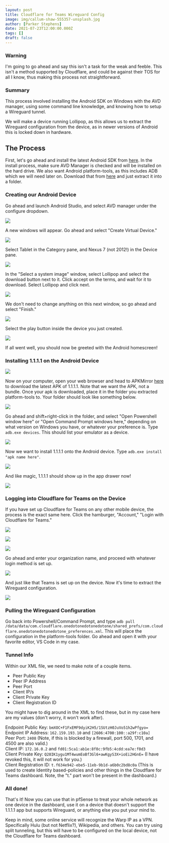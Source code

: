 ```yaml
---
layout: post
title: Cloudflare for Teams Wireguard Config
image: img/callum-shaw-555357-unsplash.jpg
author: [Parker Stephens]
date: 2021-07-23T12:00:00.000Z
tags: []
draft: false
---
```


### Warning

I'm going to go ahead and say this isn't a task for the weak and feeble. This isn't a method supported by Cloudflare, and could be against their TOS for all I know, thus making this process not straightforward.

### Summary

This process involved installing the Android SDK on Windows with the AVD manager, using some command line knowledge, and knowing how to setup a Wireguard tunnel.

We will make a device running Lollipop, as this allows us to extract the Wireguard configuration from the device, as in newer versions of Android this is locked down in hardware.

## The Process

First, let's go ahead and install the latest Android SDK from  [here](https://developer.android.com/studio). In the install process, make sure AVD Manager is checked and will be installed on the hard drive. We also want Android platform-tools, as this includes ADB which we will need later on. Download that from  [here](https://developer.android.com/studio/releases/platform-tools)  and just extract it into a folder.

### Creating our Android Device

Go ahead and launch Android Studio, and select AVD manager under the configure dropdown.

![](http://res-2.cloudinary.com/parkercs/image/upload/q_auto/v1/blog-images/2022/05/image-4.png)

A new windows will appear. Go ahead and select "Create Virtual Device."

![](http://res-2.cloudinary.com/parkercs/image/upload/q_auto/v1/blog-images/2022/05/image-6.png)

Select Tablet in the Category pane, and Nexus 7 (not 2012!) in the Device pane.

![](http://res-5.cloudinary.com/parkercs/image/upload/q_auto/v1/blog-images/2022/05/image-7.png)

In the "Select a system image" window, select Lollipop and select the download button next to it. Click accept on the terms, and wait for it to download. Select Lollipop and click next.

![](http://res-3.cloudinary.com/parkercs/image/upload/q_auto/v1/blog-images/2022/05/image-8.png)

We don't need to change anything on this next window, so go ahead and select "Finish."

![](http://res-3.cloudinary.com/parkercs/image/upload/q_auto/v1/blog-images/2022/05/image-9.png)

Select the play button inside the device you just created.

![](http://res-5.cloudinary.com/parkercs/image/upload/q_auto/v1/blog-images/2022/05/image-10.png)

If all went well, you should now be greeted with the Android homescreen!

### Installing 1.1.1.1 on the Android Device

![](http://res-1.cloudinary.com/parkercs/image/upload/q_auto/v1/blog-images/2022/05/image-11.png)

Now on your computer, open your web browser and head to APKMirror  [here](https://www.apkmirror.com/apk/cloudflare/1-1-1-1-faster-safer-internet/)  to download the latest APK of 1.1.1.1. Note that we want the APK, not a bundle. Once your apk is downloaded, place it in the folder you extracted platform-tools to. Your folder should look like something below.

![](http://res-2.cloudinary.com/parkercs/image/upload/q_auto/v1/blog-images/2022/05/image-12.png)

Go ahead and shift+right-click in the folder, and select "Open Powershell window here" or "Open Command Prompt windows here," depending on what version on Windows you have, or whatever your preference is. Type  `adb.exe devices`. This should list your emulator as a device.

![](http://res-2.cloudinary.com/parkercs/image/upload/q_auto/v1/blog-images/2022/05/image-13.png)

Now we want to install 1.1.1.1 onto the Android device. Type  `adb.exe install "apk name here"`.

![](http://res-5.cloudinary.com/parkercs/image/upload/q_auto/v1/blog-images/2022/05/image-14.png)

And like magic, 1.1.1.1 should show up in the app drawer now!

![](http://res-2.cloudinary.com/parkercs/image/upload/q_auto/v1/blog-images/2022/05/image-15.png)

### Logging into Cloudflare for Teams on the Device

If you have set up Cloudflare for Teams on any other mobile device, the process is the exact same here. Click the hamburger, "Account," "Login with Cloudflare for Teams."

![](http://res-5.cloudinary.com/parkercs/image/upload/q_auto/v1/blog-images/2022/05/image-16.png)

![](http://res-4.cloudinary.com/parkercs/image/upload/q_auto/v1/blog-images/2022/05/image-17.png)

![](http://res-3.cloudinary.com/parkercs/image/upload/q_auto/v1/blog-images/2022/05/image-18.png)

Go ahead and enter your organization name, and proceed with whatever login method is set up.

![](http://res-4.cloudinary.com/parkercs/image/upload/q_auto/v1/blog-images/2022/05/image-19.png)

And just like that Teams is set up on the device. Now it's time to extract the Wireguard configuration.

![](http://res-3.cloudinary.com/parkercs/image/upload/q_auto/v1/blog-images/2022/05/image-20.png)

### Pulling the Wireguard Configuration

Go back into Powershell/Command Prompt, and type  `adb pull /data/data/com.cloudflare.onedotonedotonedotone/shared_prefs/com.cloudflare.onedotonedotonedotone_preferences.xml`. This will place the configuration in the platform-tools folder. Go ahead and open it with your favorite editor, VS Code in my case.

### Tunnel Info

Within our XML file, we need to make note of a couple items.

-   Peer Public Key
-   Peer IP Address
-   Peer Port
-   Client IP/s
-   Client Private Key
-   Client Registration ID

You might have to dig around in the XML to find these, but in my case here are my values (don't worry, it won't work after).

Endpoint Public Key:  `bmXOC+F1FxEMF9dyiK2H5/1SUtzH0JuVo51h2wPfgyo=`  
Endpoint IP Address:  `162.159.193.10`  and  `[2606:4700:100::a29f:c10a]`  
Peer Port:  `2408`  (Note, if this is blocked by a firewall, port 500, 1701, and 4500 are also valid.)  
Client IP:  `172.16.0.2`  and  `fd01:5ca1:ab1e:8f0c:9fb5:4cdd:ea7e:f0d3`  
Client Private Key:  `Q28IK1ygu1MT4wumEoBf3Gl6+awKgyS3X+ioEi2HGnE=`  (I have revoked this, it will not work for you.)  
Client Registration ID:  `t.f634e942-ebe5-11eb-9b1d-a6b0c2bd8c0a`  (This is used to create Identity based-policies and other things in the Cloudflare for Teams dashboard. Note, the "t." part won't be present in the dashboard.)

### All done!

That's it! Now you can use that in pfSense to treat your whole network as one device in the dashboard, use it on a device that doesn't support the 1.1.1.1 app but supports Wireguard, or anything else you put your mind to.

Keep in mind, some online service will recognize the Warp IP as a VPN. Specifically Hulu (but not Netflix?), Wikipedia, and others. You can try using split tunneling, but this will have to be configured on the local device, not the Cloudflare for Teams dashboard.